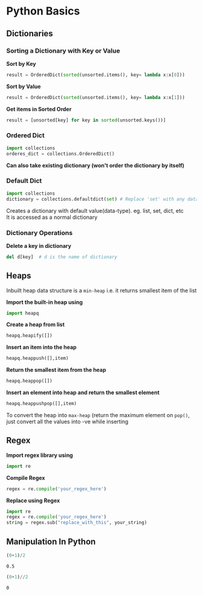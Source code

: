 
# Python Basics

## Dictionaries

### Sorting a Dictionary with Key or Value

**Sort by Key**
```python
result = OrderedDict(sorted(unsorted.items(), key= lambda x:x[0]))
```

**Sort by Value**
```python
result = OrderedDict(sorted(unsorted.items(), key= lambda x:x[1]))
```

**Get items in Sorted Order**
```python
result = [unsorted[key] for key in sorted(unsorted.keys())]
```

### Ordered Dict

```python
import collections
orderes_dict = collections.OrderedDict() 
```

**Can also take existing dictionary (won't order the dictionary by itself)**

### Default Dict

```python 
import collections
dictionary = collections.defaultdict(set) # Replace 'set' with any data structure of choice
```

Creates a dictionary with default value(data-type). eg. list, set, dict, etc <br/>
It is accessed as a normal dictionary 

### Dictionary Operations 

**Delete a key in dictionary**

```python
del d[key]  # d is the name of dictionary
```

## Heaps

Inbuilt heap data structure is a `min-heap` i.e. it returns smallest item of the list

**Import the built-in heap using**
```python
import heapq
```
**Create a heap from list**
```python
heapq.heapify([])
```
**Insert an item into the heap**
```python
heapq.heappush([],item)
```
**Return the smallest item from the heap**
```python
heapq.heappop([])
```
**Insert an element into heap and return the smallest element**
```python
heapq.heappushpop([],item)
```

To convert the heap into `max-heap` (return the maximum element on `pop()`, just convert all the values into -ve while inserting

## Regex

**Import regex library using** 
```python
import re
```

**Compile Regex**
```python
regex = re.compile('your_regex_here')
```

**Replace using Regex**
```python
import re 
regex = re.compile('your_regex_here')
string = regex.sub("replace_with_this", your_string)
```

## Manipulation In Python


```python
(0+1)/2
```




    0.5




```python
(0+1)//2
```




    0


